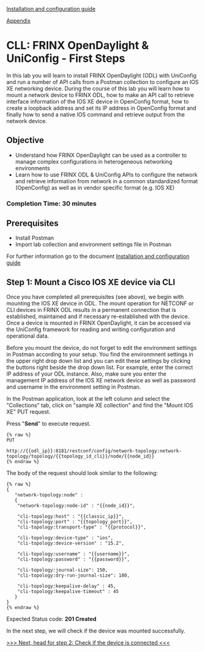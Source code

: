 [Installation and configuration guide](installation-instructions.html)

[Appendix](9.md)

# CLL: FRINX OpenDaylight & UniConfig - First Steps

In this lab you will learn to install FRINX OpenDaylight (ODL) with UniConfig and run a number of API calls from a Postman collection to configure an IOS XE networking device. During the course of this lab you will learn how to mount a network device to FRINX ODL, how to make an API call to retrieve interface information of the IOS XE device in OpenConfig format, how to create a loopback address and set its IP address in OpenConfig format and finally how to send a native IOS command and retrieve output from the network device.

## Objective

* Understand how FRINX OpenDaylight can be used as a controller to manage complex configurations in heterogeneous networking environments
* Learn how to use FRINX ODL & UniConfig APIs to configure the network and retrieve information from  network in a common standardized format (OpenConfig) as well as in vendor specific format (e.g. IOS XE)

### Completion Time: 30 minutes

## Prerequisites

* Install Postman
* Import lab collection and environment settings file in Postman

For further information go to the document [Installation and configuration guide](installation-instructions.html)

## Step 1: Mount a Cisco IOS XE device via CLI

Once you have completed all prerequisites (see above), we begin with mounting the IOS XE device in ODL. The mount operation for NETCONF or CLI devices in FRINX ODL results in a permanent connection that is established, maintained and if necessary re-established with the device. Once a device is mounted in FRINX OpenDaylight, it can be accessed via the UniConfig framework for reading and writing configuration and operational data.

Before you mount the device, do not forget to edit the environment settings in Postman according to your setup. You find the environmnent settings in the upper right drop down list and you can edit these settings by clicking the buttons right beside the drop down list. For example, enter the correct IP address of your ODL instance. Also, make sure you enter the management IP address of the IOS XE network device as well as password and username in the environment setting in Postman.

In the Postman application, look at the left column and select the "Collections" tab, click on "sample XE collection" and find the "Mount IOS XE" PUT request.

Press "**Send**" to execute request.



```
{% raw %}
PUT

http://{{odl_ip}}:8181/restconf/config/network-topology:network-topology/topology/{{topology_id_cli}}/node/{{node_id}}
{% endraw %}
```


The body of the request should look similar to the following:

```
{% raw %}
{
   "network-topology:node" :
   {
 	"network-topology:node-id" : "{{node_id}}",  	

	"cli-topology:host" : "{{classic_ip}}",
 	"cli-topology:port" : "{{topology_port}}",
 	"cli-topology:transport-type" : "{{protocol}}",  	

	"cli-topology:device-type" : "ios",
 	"cli-topology:device-version" : "15.2",  	

	"cli-topology:username" : "{{username}}",  
 	"cli-topology:password" : "{{password}}",  	

	"cli-topology:journal-size": 150,  
 	"cli-topology:dry-run-journal-size": 180,  	

	"cli-topology:keepalive-delay" : 45,  
 	"cli-topology:keepalive-timeout" : 45  
   }
}
{% endraw %}
```
Expected Status code: **201 Created**

In the next step, we will check if the device was mounted successfully.

[>>> Next, head for step 2: Check if the device is connected <<<](2.md)  
